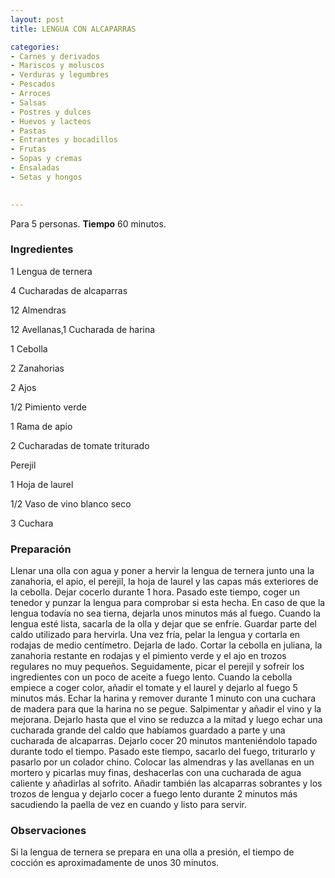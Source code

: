 ```yaml
---
layout: post
title: LENGUA CON ALCAPARRAS

categories:
- Carnes y derivados
- Mariscos y moluscos
- Verduras y legumbres
- Pescados
- Arroces
- Salsas
- Postres y dulces
- Huevos y lacteos
- Pastas
- Entrantes y bocadillos
- Frutas
- Sopas y cremas
- Ensaladas
- Setas y hongos
 

---
```


Para 5 personas.
<b>Tiempo</b> 60 minutos.

<h3>Ingredientes</h3>

1 Lengua de ternera

4 Cucharadas de alcaparras

12 Almendras

12 Avellanas,1 Cucharada de harina

1 Cebolla

2 Zanahorias

2 Ajos

1/2 Pimiento verde

1 Rama de apio

2 Cucharadas de tomate triturado

Perejil

1 Hoja de laurel

1/2 Vaso de vino blanco seco

3 Cuchara

<h3>Preparación</h3>

Llenar una olla con agua y poner a hervir la lengua de ternera junto una la zanahoria, el apio, el perejil, la hoja de laurel y las capas más exteriores de la cebolla. Dejar cocerlo durante 1 hora. Pasado este tiempo, coger un tenedor y punzar la lengua para comprobar si esta hecha. En caso de que la lengua todavía no sea tierna, dejarla unos minutos más al fuego. Cuando la lengua esté lista, sacarla de la olla y dejar que se enfríe. Guardar parte del caldo utilizado para hervirla. Una vez fría, pelar la lengua y cortarla en rodajas de medio centímetro. Dejarla de lado. Cortar la cebolla en juliana, la zanahoria restante en rodajas y el pimiento verde y el ajo en trozos regulares no muy pequeños. Seguidamente, picar el perejil y sofreír los ingredientes con un poco de aceite a fuego lento. Cuando la cebolla empiece a coger color, añadir el tomate y el laurel y dejarlo al fuego 5 minutos más. Echar la harina y remover durante 1 minuto con una cuchara de madera para que la harina no se pegue. Salpimentar y añadir el vino y la mejorana. Dejarlo hasta que el vino se reduzca a la mitad y luego echar una cucharada grande del caldo que habíamos guardado a parte y una cucharada de alcaparras. Dejarlo cocer 20 minutos manteniéndolo tapado durante todo el tiempo. Pasado este tiempo, sacarlo del fuego, triturarlo y pasarlo por un colador chino. Colocar las almendras y las avellanas en un mortero y picarlas muy finas, deshacerlas con una cucharada de agua caliente y añadirlas al sofrito. Añadir también las alcaparras sobrantes y los trozos de lengua y dejarlo cocer a fuego lento durante 2 minutos más sacudiendo la paella de vez en cuando y listo para servir.

<h3>Observaciones</h3>

Si la lengua de ternera se prepara en una olla a presión, el tiempo de cocción es aproximadamente de unos 30 minutos.

